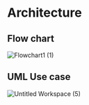 # Architecture
## Flow chart
![Flowchart1 (1)](https://user-images.githubusercontent.com/89698000/132567227-09aa32d3-9fd8-46e0-ad41-43367582048a.jpg)
## UML Use case
![Untitled Workspace (5)](https://user-images.githubusercontent.com/89698000/132359625-59a60ead-ddf0-48d5-a03b-39c03fbb2a1d.jpg)